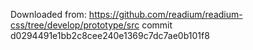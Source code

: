Downloaded from:
https://github.com/readium/readium-css/tree/develop/prototype/src
commit d0294491e1bb2c8cee240e1369c7dc7ae0b101f8
